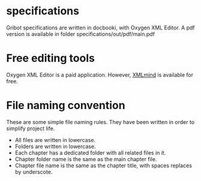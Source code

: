 # specifications
Gribot specifications are written in docbooki, with Oxygen XML Editor. A pdf version is available in folder specifications/out/pdf/main.pdf

# Free editing tools

Oxygen XML Editor is a paid application. However, [XMLmind](http://www.xmlmind.com/xmleditor/docbook_editor.html) is available for free.

# File naming convention

These are some simple file naming rules. They have been written in order to simplify project life.

* All files are written in lowercase.
* Folders are written in lowercase.
* Each chapter has a dedicated folder with all related files in it.
* Chapter folder name is the same as the main chapter file.
* Chapter file name is the same as the chapter title, with spaces replaces by underscote.


